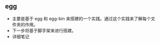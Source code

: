 <!--
 * @Descripttion:
 * @version:
 * @Author: Mrli
 * @Date: 2021-06-08 18:03:26
 * @LastEditors: Mrli
 * @LastEditTime: 2021-06-08 18:22:23
-->

## egg

- 主要是基于 egg 和 egg-bin 来搭建的一个实践。通过这个实践来了解每个文件夹的作用。
- 下一步将基于脚手架来进行搭建。
- 详细笔记
